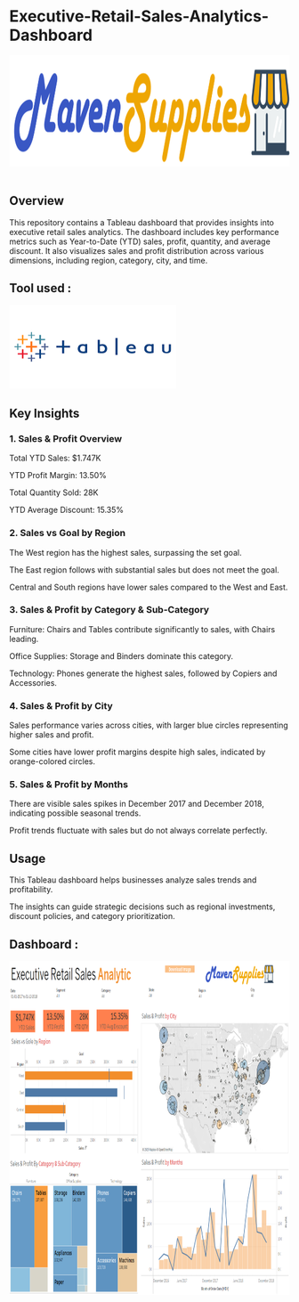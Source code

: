 # Executive-Retail-Sales-Analytics-Dashboard

<img src="Maven Supplies Logo.png" width="2000" height="200"/>&nbsp;

## Overview

This repository contains a Tableau dashboard that provides insights into executive retail sales analytics. The dashboard includes key performance metrics such as Year-to-Date (YTD) sales, profit, quantity, and average discount. It also visualizes sales and profit distribution across various dimensions, including region, category, city, and time.

## Tool used :
<img src="Tableau logo.png" width="300" height="150"/>&nbsp;

## Key Insights

### 1. Sales & Profit Overview

Total YTD Sales: $1.747K

YTD Profit Margin: 13.50%

Total Quantity Sold: 28K

YTD Average Discount: 15.35%

### 2. Sales vs Goal by Region

The West region has the highest sales, surpassing the set goal.

The East region follows with substantial sales but does not meet the goal.

Central and South regions have lower sales compared to the West and East.

### 3. Sales & Profit by Category & Sub-Category

Furniture: Chairs and Tables contribute significantly to sales, with Chairs leading.

Office Supplies: Storage and Binders dominate this category.

Technology: Phones generate the highest sales, followed by Copiers and Accessories.

### 4. Sales & Profit by City

Sales performance varies across cities, with larger blue circles representing higher sales and profit.

Some cities have lower profit margins despite high sales, indicated by orange-colored circles.

### 5. Sales & Profit by Months

There are visible sales spikes in December 2017 and December 2018, indicating possible seasonal trends.

Profit trends fluctuate with sales but do not always correlate perfectly.

## Usage

This Tableau dashboard helps businesses analyze sales trends and profitability.

The insights can guide strategic decisions such as regional investments, discount policies, and category prioritization.

## Dashboard :
<img src="Retail Dashboard.png" width="2500" height="600"/>&nbsp;


